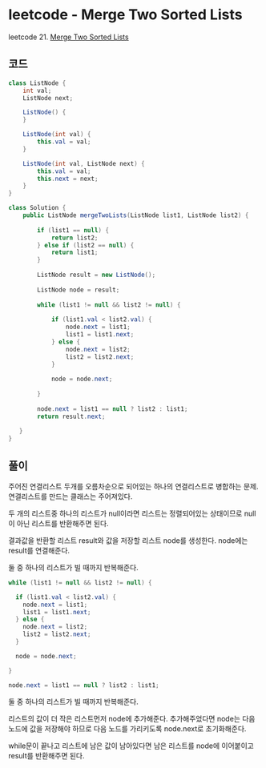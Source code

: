 # leetcode - Merge Two Sorted Lists
leetcode 21. [Merge Two Sorted Lists](https://leetcode.com/problems/merge-two-sorted-lists/)

## 코드
```java
class ListNode {
	int val;
	ListNode next;

	ListNode() {
	}

	ListNode(int val) {
		this.val = val;
	}

	ListNode(int val, ListNode next) {
		this.val = val;
		this.next = next;
	}
}

class Solution {
	public ListNode mergeTwoLists(ListNode list1, ListNode list2) {
	   
		if (list1 == null) {
			return list2;
		} else if (list2 == null) {
			return list1;
		}
		
		ListNode result = new ListNode();
		
		ListNode node = result; 
		
		while (list1 != null && list2 != null) {
			
			if (list1.val < list2.val) {
				node.next = list1;
				list1 = list1.next;
			} else {
				node.next = list2;
				list2 = list2.next;
			}
			
			node = node.next;
			
		}
		
		node.next = list1 == null ? list2 : list1;
		return result.next;
	  
   }
}
```

## 풀이
주어진 연결리스트 두개를 오름차순으로 되어있는 하나의 연결리스트로 병합하는 문제. 연결리스트를 만드는 클래스는 주어져있다.

두 개의 리스트중 하나의 리스트가 null이라면 리스트는 정렬되어있는 상태이므로 null이 아닌 리스트를 반환해주면 된다.

결과값을 반환할 리스트 result와 값을 저장할 리스트 node를 생성한다. node에는 result를 연결해준다.

둘 중 하나의 리스트가 빌 때까지 반복해준다.

```java
while (list1 != null && list2 != null) {

  if (list1.val < list2.val) {
    node.next = list1;
    list1 = list1.next;
  } else {
    node.next = list2;
    list2 = list2.next;
  }

  node = node.next;

}

node.next = list1 == null ? list2 : list1;
```
둘 중 하나의 리스트가 빌 때까지 반복해준다.

리스트의 값이 더 작은 리스트먼저 node에 추가해준다.
추가해주었다면 node는 다음 노드에 값을 저장해야 하므로 다음 노드를 가리키도록 node.next로 초기화해준다.

while문이 끝나고 리스트에 남은 값이 남아있다면 남은 리스트를 node에 이어붙이고 result를 반환해주면 된다.
